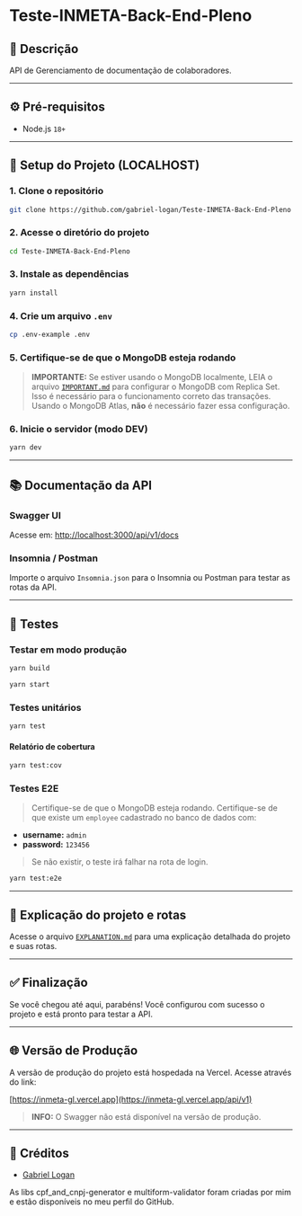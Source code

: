 # Teste-INMETA-Back-End-Pleno

## 📝 Descrição

API de Gerenciamento de documentação de colaboradores.

---

## ⚙️ Pré-requisitos

* Node.js `18+`

---

## 🚀 Setup do Projeto (LOCALHOST)

### 1. Clone o repositório

```bash
git clone https://github.com/gabriel-logan/Teste-INMETA-Back-End-Pleno
```

### 2. Acesse o diretório do projeto

```bash
cd Teste-INMETA-Back-End-Pleno
```

### 3. Instale as dependências

```bash
yarn install
```

### 4. Crie um arquivo `.env`

```bash
cp .env-example .env
```

### 5. Certifique-se de que o MongoDB esteja rodando

> **IMPORTANTE:** Se estiver usando o MongoDB localmente, LEIA o arquivo [`IMPORTANT.md`](docs/IMPORTANT.md) para configurar o MongoDB com Replica Set.
> Isso é necessário para o funcionamento correto das transações.
> Usando o MongoDB Atlas, **não** é necessário fazer essa configuração.

### 6. Inicie o servidor (modo DEV)

```bash
yarn dev
```

---

## 📚 Documentação da API

### Swagger UI

Acesse em: [http://localhost:3000/api/v1/docs](http://localhost:3000/api/v1/docs)

### Insomnia / Postman

Importe o arquivo `Insomnia.json` para o Insomnia ou Postman para testar as rotas da API.

---

## 🧪 Testes

### Testar em modo produção

```bash
yarn build
```

```bash
yarn start
```

### Testes unitários

```bash
yarn test
```

#### Relatório de cobertura

```bash
yarn test:cov
```

### Testes E2E

> Certifique-se de que o MongoDB esteja rodando.
> Certifique-se de que existe um `employee` cadastrado no banco de dados com:

* **username:** `admin`
* **password:** `123456`

> Se não existir, o teste irá falhar na rota de login.

```bash
yarn test:e2e
```

---

## 📄 Explicação do projeto e rotas

Acesse o arquivo [`EXPLANATION.md`](docs/EXPLANATION.md) para uma explicação detalhada do projeto e suas rotas.

---

## ✅ Finalização

Se você chegou até aqui, parabéns! Você configurou com sucesso o projeto e está pronto para testar a API.

---

## 🌐 Versão de Produção

A versão de produção do projeto está hospedada na Vercel.
Acesse através do link:

[https://inmeta-gl.vercel.app](https://inmeta-gl.vercel.app/api/v1)

> **INFO:** O Swagger não está disponível na versão de produção.

---

## 👤 Créditos

* [Gabriel Logan](https://github.com/gabriel-logan)

As libs cpf_and_cnpj-generator e multiform-validator foram criadas por mim e estão disponíveis no meu perfil do GitHub.
